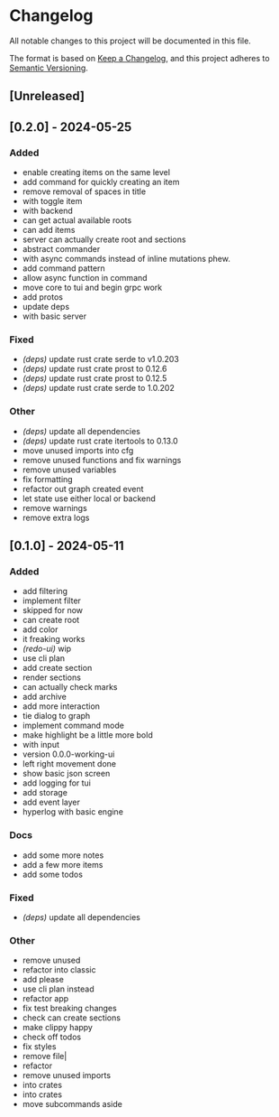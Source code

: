 # Changelog
All notable changes to this project will be documented in this file.

The format is based on [Keep a Changelog](https://keepachangelog.com/en/1.0.0/),
and this project adheres to [Semantic Versioning](https://semver.org/spec/v2.0.0.html).

## [Unreleased]

## [0.2.0] - 2024-05-25

### Added
- enable creating items on the same level
- add command for quickly creating an item
- remove removal of spaces in title
- with toggle item
- with backend
- can get actual available roots
- can add items
- server can actually create root and sections
- abstract commander
- with async commands instead of inline mutations phew.
- add command pattern
- allow async function in command
- move core to tui and begin grpc work
- add protos
- update deps
- with basic server

### Fixed
- *(deps)* update rust crate serde to v1.0.203
- *(deps)* update rust crate prost to 0.12.6
- *(deps)* update rust crate prost to 0.12.5
- *(deps)* update rust crate serde to 1.0.202

### Other
- *(deps)* update all dependencies
- *(deps)* update rust crate itertools to 0.13.0
- move unused imports into cfg
- remove unused functions and fix warnings
- remove unused variables
- fix formatting
- refactor out graph created event
- let state use either local or backend
- remove warnings
- remove extra logs

## [0.1.0] - 2024-05-11

### Added
- add filtering
- implement filter
- skipped for now
- can create root
- add color
- it freaking works
- *(redo-ui)* wip
- use cli plan
- add create section
- render sections
- can actually check marks
- add archive
- add more interaction
- tie dialog to graph
- implement command mode
- make highlight be a little more bold
- with input
- version 0.0.0-working-ui
- left right movement done
- show basic json screen
- add logging for tui
- add storage
- add event layer
- hyperlog with basic engine

### Docs
- add some more notes
- add a few more items
- add some todos

### Fixed
- *(deps)* update all dependencies

### Other
- remove unused
- refactor into classic
- add please
- use cli plan instead
- refactor app
- fix test breaking changes
- check can create sections
- make clippy happy
- check off todos
- fix styles
- remove file|
- refactor
- remove unused imports
- into crates
- into crates
- move subcommands aside
